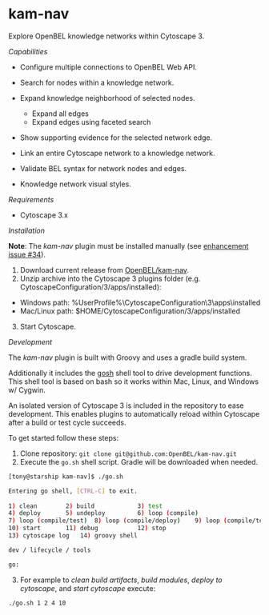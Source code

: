 kam-nav
=======

Explore OpenBEL knowledge networks within Cytoscape 3.

*Capabilities*

- Configure multiple connections to OpenBEL Web API.
- Search for nodes within a knowledge network.
- Expand knowledge neighborhood of selected nodes.

  - Expand all edges
  - Expand edges using faceted search

- Show supporting evidence for the selected network edge.
- Link an entire Cytoscape network to a knowledge network.
- Validate BEL syntax for network nodes and edges.
- Knowledge network visual styles.

*Requirements*

- Cytoscape 3.x

*Installation*

**Note**: The *kam-nav* plugin must be installed manually (see [enhancement issue #34](https://github.com/OpenBEL/kam-nav/issues/34)).

1. Download current release from [OpenBEL/kam-nav](https://github.com/OpenBEL/kam-nav/releases).
2. Unzip archive into the Cytoscape 3 plugins folder (e.g. CytoscapeConfiguration/3/apps/installed):

  - Windows path:   %UserProfile%\CytoscapeConfiguration\3\apps\installed
  - Mac/Linux path: $HOME/CytoscapeConfiguration/3/apps/installed

3. Start Cytoscape.

*Development*

The *kam-nav* plugin is built with Groovy and uses a gradle build system.

Additionally it includes the [gosh](https://github.com/formwork-io/gosh) shell tool to drive development functions. This shell tool is based on bash so it works within Mac, Linux, and Windows w/ Cygwin.

An isolated version of Cytoscape 3 is included in the repository to ease development. This enables plugins to automatically reload within Cytoscape after a build or test cycle succeeds.

To get started follow these steps:

1. Clone repository: `git clone git@github.com:OpenBEL/kam-nav.git`
2. Execute the `go.sh` shell script. Gradle will be downloaded when needed.

```bash
[tony@starship kam-nav]$ ./go.sh 

Entering go shell, [CTRL-C] to exit.
                                                                                                                                                                                
1) clean		2) build			3) test	
4) deploy		5) undeploy			6) loop (compile)	
7) loop (compile/test)	8) loop (compile/deploy)	9) loop (compile/test/deploy)	
10) start		11) debug			12) stop	
13) cytoscape log	14) groovy shell

dev / lifecycle / tools

go: 
```

3. For example to *clean build artifacts*, *build modules*, *deploy to cytoscape*, and *start cytoscape* execute:

```bash
./go.sh 1 2 4 10
```

